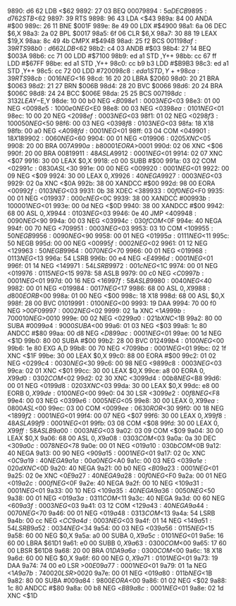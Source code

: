 9890: d6 62     LDB    <$62
9892: 27 03     BEQ    $0007
9894: 5a        DECB
9895: d7 62     STB    <$62
9897: 39        RTS
9898: 96 43     LDA    <$43
989a: 84 00     ANDA   #$00
989c: 26 11     BNE    $001F
989e: 8e 49 00  LDX    #$4900
98a1: 6a 06     DEC    $6,X
98a3: 2a 02     BPL    $0017
98a5: 6f 06     CLR    $6,X
98a7: 30 88 19  LEAX   $19,X
98aa: 8c 49 4b  CMPX   #$494B
98ad: 25 f2     BCS    $0011
98af: 39        RTS
98b0: d6 62     LDB    <$62
98b2: c4 03     ANDB   #$03
98b4: 27 14     BEQ    $003A
98b6: cc 71 00  LDD    #$7100
98b9: ed a1     STD    ,Y++
98bb: cc 67 ff  LDD    #$67FF
98be: ed a1     STD    ,Y++
98c0: cc b9 b3  LDD    #$B9B3
98c3: ed a1     STD    ,Y++
98c5: cc 72 00  LDD    #$7200
98c8: ed a1     STD    ,Y++
98ca: 39        RTS
98cb: 00 16     NEG    <$16
98cd: 16 20 20  LBRA   $2060
98d0: 20 21     BRA    $0063
98d2: 21 27     BRN    $006B
98d4: 28 20     BVC    $0066
98d6: 20 24     BRA    $006C
98d8: 24 24     BCC    $006E
98da: 25 25     BCS    $0071
98dc: 31 32     LEAY   -$E,Y
98de: 10 00 b0  NEG    <$B0
98e1: 00 03     NEG    <$03
98e3: 01 00     NEG    <$00
98e5: 10 00 e0  NEG    <$E0
98e8: 00 03     NEG    <$03
98ea: 01 01     NEG    <$01
98ec: 10 00 20  NEG    <$20
98ef: 00 03     NEG    <$03
98f1: 01 02     NEG    <$02
98f3: 10 00 50  NEG    <$50
98f6: 00 03     NEG    <$03
98f8: 01 03     NEG    <$03
98fa: 18        X18
98fb: 00 a0     NEG    <$A0
98fd: 00 01     NEG    <$01
98ff: 03 04     COM    <$04
9901: 18        X18
9902: 00 60     NEG    <$60
9904: 00 01     NEG    <$01
9906: 02 05     XNC    <$05
9908: 20 00     BRA    $007A
990a: b8 00 01  EORA   >$0001
990d: 02 06     XNC    <$06
990f: 20 00     BRA    $0081
9911: 48        ASLA
9912: 00 01     NEG    <$01
9914: 02 07     XNC    <$07
9916: 30 00     LEAX   $0,X
9918: c0 00     SUBB   #$00
991a: 03 02     COM    <$02
991c: 08 30     ASL    <$30
991e: 00 00     NEG    <$00
9920: 00 01     NEG    <$01
9922: 00 09     NEG    <$09
9924: 30 00     LEAX   $0,X
9926: 40        NEGA
9927: 00 03     NEG    <$03
9929: 02 0a     XNC    <$0A
992b: 38 00     XANDCC #$00
992d: 98 00     EORA   <$00
992f: 01 03     NEG    <$03
9931: 0b 38     XDEC   <$38
9933: 00 f0     NEG    <$F0
9935: 00 01     NEG    <$01
9937: 00 0c     NEG    <$0C
9939: 38 00     XANDCC #$00
993b: 10 00 01  NEG    <$01
993e: 00 0d     NEG    <$0D
9940: 38 00     XANDCC #$00
9942: 68 00     ASL    $0,X
9944: 01 03     NEG    <$03
9946: 0e 40     JMP    <$40
9948: 00 90     NEG    <$90
994a: 00 03     NEG    <$03
994c: 03 0f     COM    <$0F
994e: 40        NEGA
994f: 00 70     NEG    <$70
9951: 00 03     NEG    <$03
9953: 03 10     COM    <$10
9955: 50        NEGB
9956: 00 90     NEG    <$90
9958: 00 01     NEG    <$01
995a: 01 11     NEG    <$11
995c: 50        NEGB
995d: 00 00     NEG    <$00
995f: 00 02     NEG    <$02
9961: 01 12     NEG    <$12
9963: 50        NEGB
9964: 00 70     NEG    <$70
9966: 00 01     NEG    <$01
9968: 01 13     NEG    <$13
996a: 54        LSRB
996b: 00 e4     NEG    <$E4
996d: 00 01     NEG    <$01
996f: 01 14     NEG    <$14
9971: 54        LSRB
9972: 00 1c     NEG    <$1C
9974: 00 01     NEG    <$01
9976: 01 15     NEG    <$15
9978: 58        ASLB
9979: 00 c0     NEG    <$C0
997b: 00 01     NEG    <$01
997d: 00 16     NEG    <$16
997f: 58        ASLB
9980: 00 40     NEG    <$40
9982: 00 01     NEG    <$01
9984: 00 17     NEG    <$17
9986: 68 00     ASL    $0,X
9988: d8 00     EORB   <$00
998a: 01 00     NEG    <$00
998c: 18        X18
998d: 68 00     ASL    $0,X
998f: 28 00     BVC    $0101
9991: 01 00     NEG    <$00
9993: 19        DAA
9994: 70 00 f0  NEG    >$00F0
9997: 00 02     NEG    <$02
9999: 02 1a     XNC    <$1A
999b: 70 00 10  NEG    >$0010
999e: 00 02     NEG    <$02
99a0: 02 1b     XNC    <$1B
99a2: 80 00     SUBA   #$00
99a4: 90 00     SUBA   <$00
99a6: 01 03     NEG    <$03
99a8: 1c 80     ANDCC  #$80
99aa: 00 d8     NEG    <$D8
99ac: 00 01     NEG    <$01
99ae: 00 1d     NEG    <$1D
99b0: 80 00     SUBA   #$00
99b2: 28 00     BVC    $0124
99b4: 01 00     NEG    <$00
99b6: 1e 80     EXG    A,D
99b8: 00 70     NEG    <$70
99ba: 00 01     NEG    <$01
99bc: 02 1f     XNC    <$1F
99be: 30 00     LEAX   $0,X
99c0: 88 00     EORA   #$00
99c2: 01 02     NEG    <$02
99c4: 00 30     NEG    <$30
99c6: 00 98     NEG    <$98
99c8: 00 03     NEG    <$03
99ca: 02 01     XNC    <$01
99cc: 30 00     LEAX   $0,X
99ce: a8 00     EORA   $0,X
99d0: 03 02     COM    <$02
99d2: 02 30     XNC    <$30
99d4: 00 b8     NEG    <$B8
99d6: 00 01     NEG    <$01
99d8: 02 03     XNC    <$03
99da: 30 00     LEAX   $0,X
99dc: e8 00     EORB   $0,X
99de: 01 00     NEG    <$00
99e0: 04 30     LSR    <$30
99e2: 00 f8     NEG    <$F8
99e4: 00 03     NEG    <$03
99e6: 00 05     NEG    <$05
99e8: 30 00     LEAX   $0,X
99ea: 08 00     ASL    <$00
99ec: 03 00     COM    <$00
99ee: 06 30     ROR    <$30
99f0: 00 18     NEG    <$18
99f2: 00 01     NEG    <$01
99f4: 00 07     NEG    <$07
99f6: 30 00     LEAX   $0,X
99f8: 48        ASLA
99f9: 00 01     NEG    <$01
99fb: 03 08     COM    <$08
99fd: 30 00     LEAX   $0,X
99ff: 58        ASLB
9a00: 00 03     NEG    <$03
9a02: 03 09     COM    <$09
9a04: 30 00     LEAX   $0,X
9a06: 68 00     ASL    $0,X
9a08: 03 03     COM    <$03
9a0a: 0a 30     DEC    <$30
9a0c: 00 78     NEG    <$78
9a0e: 00 01     NEG    <$01
9a10: 03 0b     COM    <$0B
9a12: 40        NEGA
9a13: 00 90     NEG    <$90
9a15: 00 01     NEG    <$01
9a17: 02 0c     XNC    <$0C
9a19: 40        NEGA
9a1a: 00 a0     NEG    <$A0
9a1c: 00 03     NEG    <$03
9a1e: 02 0d     XNC    <$0D
9a20: 40        NEGA
9a21: 00 b0     NEG    <$B0
9a23: 00 01     NEG    <$01
9a25: 02 0e     XNC    <$0E
9a27: 40        NEGA
9a28: 00 f0     NEG    <$F0
9a2a: 00 01     NEG    <$01
9a2c: 00 0f     NEG    <$0F
9a2e: 40        NEGA
9a2f: 00 10     NEG    <$10
9a31: 00 01     NEG    <$01
9a33: 00 10     NEG    <$10
9a35: 40        NEGA
9a36: 00 50     NEG    <$50
9a38: 00 01     NEG    <$01
9a3a: 03 11     COM    <$11
9a3c: 40        NEGA
9a3d: 00 60     NEG    <$60
9a3f: 00 03     NEG    <$03
9a41: 03 12     COM    <$12
9a43: 40        NEGA
9a44: 00 70     NEG    <$70
9a46: 00 01     NEG    <$01
9a48: 03 13     COM    <$13
9a4a: 54        LSRB
9a4b: 00 cc     NEG    <$CC
9a4d: 00 03     NEG    <$03
9a4f: 01 14     NEG    <$14
9a51: 54        LSRB
9a52: 00 34     NEG    <$34
9a54: 00 03     NEG    <$03
9a56: 01 15     NEG    <$15
9a58: 60 00     NEG    $0,X
9a5a: a0 00     SUBA   $0,X
9a5c: 01 01     NEG    <$01
9a5e: 16 60 00  LBRA   $61D1
9a61: e0 00     SUBB   $0,X
9a63: 03 00     COM    <$00
9a65: 17 60 00  LBSR   $61D8
9a68: 20 00     BRA    $01DA
9a6a: 03 00     COM    <$00
9a6c: 18        X18
9a6d: 60 00     NEG    $0,X
9a6f: 60 00     NEG    $0,X
9a71: 01 01     NEG    <$01
9a73: 19        DAA
9a74: 74 00 e0  LSR    >$00E0
9a77: 00 01     NEG    <$01
9a79: 01 1a     NEG    <$1A
9a7b: 74 00 20  LSR    >$0020
9a7e: 00 01     NEG    <$01
9a80: 01 1b     NEG    <$1B
9a82: 80 00     SUBA   #$00
9a84: 98 00     EORA   <$00
9a86: 01 02     NEG    <$02
9a88: 1c 80     ANDCC  #$80
9a8a: 00 b8     NEG    <$B8
9a8c: 00 01     NEG    <$01
9a8e: 02 1d     XNC    <$1D
